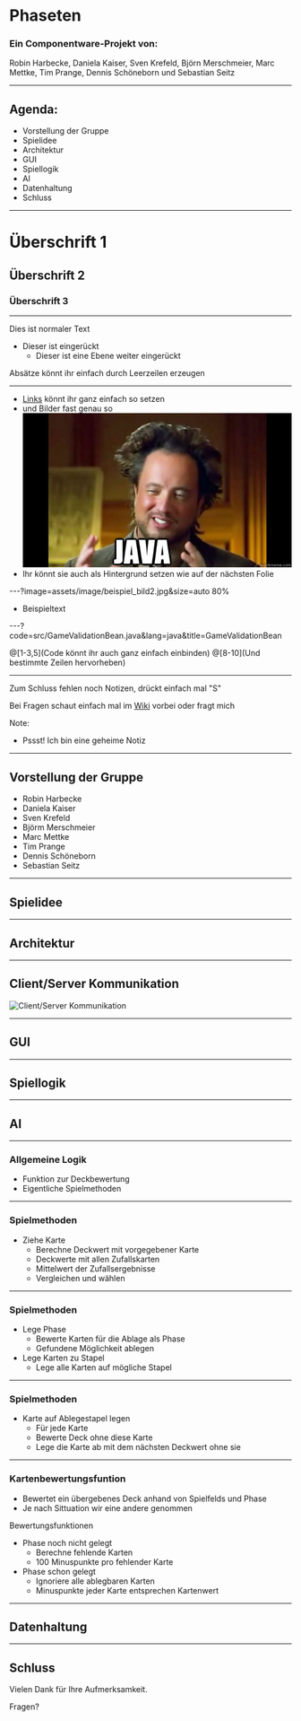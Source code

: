 # Phaseten

### Ein Componentware-Projekt von:
Robin Harbecke, Daniela Kaiser, Sven Krefeld, Björn Merschmeier, Marc Mettke, Tim Prange, Dennis Schöneborn und Sebastian Seitz

---

## Agenda:

- Vorstellung der Gruppe
- Spielidee
- Architektur
- GUI
- Spiellogik
- AI
- Datenhaltung
- Schluss

---

# Überschrift 1
## Überschrift 2
### Überschrift 3

---

Dies ist normaler Text
- Dieser ist eingerückt
  + Dieser ist eine Ebene weiter eingerückt
  
Absätze könnt ihr einfach durch Leerzeilen erzeugen

---

- [Links](http://gph.to/2DJZeDS) könnt ihr ganz einfach so setzen
- und Bilder fast genau so
![Beispiel Bild1](assets/image/beispiel_bild1.jpg)
- Ihr könnt sie auch als Hintergrund setzen wie auf der nächsten Folie

---?image=assets/image/beispiel_bild2.jpg&size=auto 80%

- Beispieltext

---?code=src/GameValidationBean.java&lang=java&title=GameValidationBean

@[1-3,5](Code könnt ihr auch ganz einfach einbinden)
@[8-10](Und bestimmte Zeilen hervorheben)

---

Zum Schluss fehlen noch Notizen, drückt einfach mal "S"

Bei Fragen schaut einfach mal im [Wiki](https://github.com/gitpitch/gitpitch/wiki) vorbei oder fragt mich

Note:
- Pssst! Ich bin eine geheime Notiz

---

## Vorstellung der Gruppe
- Robin Harbecke
- Daniela Kaiser
- Sven Krefeld
- Björm Merschmeier
- Marc Mettke
- Tim Prange
- Dennis Schöneborn
- Sebastian Seitz

---

## Spielidee

---

## Architektur

---

## Client/Server Kommunikation
![Client/Server Kommunikation](https://camo.githubusercontent.com/d3a0c54eb518f2f20237c99fa942215c1467c845/68747470733a2f2f692e696d6775722e636f6d2f6e504f73324d542e6a7067)

---

## GUI

---

## Spiellogik

---

## AI

---

### Allgemeine Logik

- Funktion zur Deckbewertung
- Eigentliche Spielmethoden

---

### Spielmethoden

- Ziehe Karte
  + Berechne Deckwert mit vorgegebener Karte
  + Deckwerte mit allen Zufallskarten
  + Mittelwert der Zufallsergebnisse
  + Vergleichen und wählen

---

### Spielmethoden
- Lege Phase
  + Bewerte Karten für die Ablage als Phase
  + Gefundene Möglichkeit ablegen
- Lege Karten zu Stapel
  + Lege alle Karten auf mögliche Stapel

---

### Spielmethoden

- Karte auf Ablegestapel legen
  + Für jede Karte
  + Bewerte Deck ohne diese Karte
  + Lege die Karte ab mit dem nächsten Deckwert ohne sie
  
---

### Kartenbewertungsfuntion
- Bewertet ein übergebenes Deck anhand von Spielfelds und Phase
- Je nach Sittuation wir eine andere genommen
  
Bewertungsfunktionen
- Phase noch nicht gelegt
  + Berechne fehlende Karten
  + 100 Minuspunkte pro fehlender Karte
- Phase schon gelegt
  + Ignoriere alle ablegbaren Karten
  + Minuspunkte jeder Karte entsprechen Kartenwert
  
---

## Datenhaltung

---

## Schluss
Vielen Dank für Ihre Aufmerksamkeit.

Fragen?
